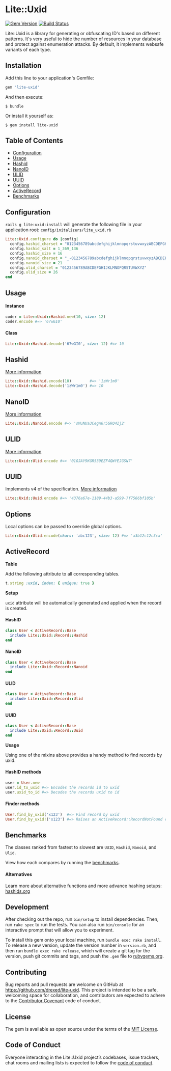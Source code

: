 # Lite::Uxid

[![Gem Version](https://badge.fury.io/rb/lite-uxid.svg)](http://badge.fury.io/rb/lite-uxid)
[![Build Status](https://travis-ci.org/drexed/lite-uxid.svg?branch=master)](https://travis-ci.org/drexed/lite-uxid)

Lite::Uxid is a library for generating or obfuscating ID's based on different patterns.
It's very useful to hide the number of resources in your database and protect against enumeration attacks.
By default, it implements websafe variants of each type.

## Installation

Add this line to your application's Gemfile:

```ruby
gem 'lite-uxid'
```

And then execute:

    $ bundle

Or install it yourself as:

    $ gem install lite-uxid

## Table of Contents

* [Configuration](#configuration)
* [Usage](#usage)
* [Hashid](#hashid)
* [NanoID](#nanoid)
* [ULID](#ulid)
* [UUID](#uuid)
* [Options](#options)
* [ActiveRecord](#active_record)
* [Benchmarks](#benchmarks)

## Configuration

`rails g lite:uxid:install` will generate the following file in your application root:
`config/initalizers/lite_uxid.rb`

```ruby
Lite::Uxid.configure do |config|
  config.hashid_charset = "0123456789abcdefghijklmnopqrstuvwxyzABCDEFGHIJKLMNOPQRSTUVWXYZ"
  config.hashid_salt = 1_369_136
  config.hashid_size = 16
  config.nanoid_charset = "_-0123456789abcdefghijklmnopqrstuvwxyzABCDEFGHIJKLMNOPQRSTUVWXYZ"
  config.nanoid_size = 21
  config.ulid_charset = "0123456789ABCDEFGHIJKLMNOPQRSTUVWXYZ"
  config.ulid_size = 26
end
```

## Usage

#### Instance
```ruby
coder = Lite::Uxid::Hashid.new(10, size: 12)
coder.encode #=> '67wGI0'
```

#### Class
```ruby
Lite::Uxid::Hashid.decode('67wGI0', size: 12) #=> 10
```

## Hashid

[More information](https://hashids.org)

```ruby
Lite::Uxid::Hashid.encode(10)        #=> '1zWr1m0'
Lite::Uxid::Hashid.decode('1zWr1m0') #=> 10
```

## NanoID

[More information](https://github.com/ai/nanoid)

```ruby
Lite::Uxid::Nanoid.encode #=> 'sMuNUa3Cegn6r5GRQ4Ij2'
```

## ULID

[More information](https://github.com/ulid/spec)

```ruby
Lite::Uxid::Ulid.encode #=> '01GJAY9KGR539EZF4QWYEJGSN7'
```

## UUID

Implements v4 of the specification. [More information](https://en.wikipedia.org/wiki/Universally_unique_identifier)

```ruby
Lite::Uxid::Uuid.encode #=> '4376a67e-1189-44b3-a599-7f7566bf105b'
```

## Options

Local options can be passed to override global options.

```ruby
Lite::Uxid::Ulid.encode(chars: 'abc123', size: 12) #=> 'a3b12c12c3ca'
```

## ActiveRecord

**Table**

Add the following attribute to all corresponding tables.

```ruby
t.string :uxid, index: { unique: true }
```

**Setup**

`uxid` attribute will be automatically generated and applied when the record is created.

#### HashID
```ruby
class User < ActiveRecord::Base
  include Lite::Uxid::Record::Hashid
end
```

#### NanoID
```ruby
class User < ActiveRecord::Base
  include Lite::Uxid::Record::Nanoid
end
```

#### ULID
```ruby
class User < ActiveRecord::Base
  include Lite::Uxid::Record::Ulid
end
```

#### UUID
```ruby
class User < ActiveRecord::Base
  include Lite::Uxid::Record::Uuid
end
```

**Usage**

Using one of the mixins above provides a handy method to find records by uxid.

#### HashID methods
```ruby
user = User.new
user.id_to_uxid #=> Encodes the records id to uxid
user.uxid_to_id #=> Decodes the records uxid to id
```

#### Finder methods
```ruby
User.find_by_uxid('x123')  #=> Find record by uxid
User.find_by_uxid!('x123') #=> Raises an ActiveRecord::RecordNotFound error if not found
```

## Benchmarks

The classes ranked from fastest to slowest are `UUID`, `Hashid`, `Nanoid`, and `Ulid`.

View how each compares by running the [benchmarks](https://github.com/drexed/lite-uxid/tree/master/benchmarks).

#### Alternatives

Learn more about alternative functions and more advance hashing setups:
[hashids.org](https://hashids.org)

## Development

After checking out the repo, run `bin/setup` to install dependencies. Then, run `rake spec` to run the tests. You can also run `bin/console` for an interactive prompt that will allow you to experiment.

To install this gem onto your local machine, run `bundle exec rake install`. To release a new version, update the version number in `version.rb`, and then run `bundle exec rake release`, which will create a git tag for the version, push git commits and tags, and push the `.gem` file to [rubygems.org](https://rubygems.org).

## Contributing

Bug reports and pull requests are welcome on GitHub at https://github.com/drexed/lite-uxid. This project is intended to be a safe, welcoming space for collaboration, and contributors are expected to adhere to the [Contributor Covenant](http://contributor-covenant.org) code of conduct.

## License

The gem is available as open source under the terms of the [MIT License](https://opensource.org/licenses/MIT).

## Code of Conduct

Everyone interacting in the Lite::Uxid project’s codebases, issue trackers, chat rooms and mailing lists is expected to follow the [code of conduct](https://github.com/drexed/lite-uxid/blob/master/CODE_OF_CONDUCT.md).
